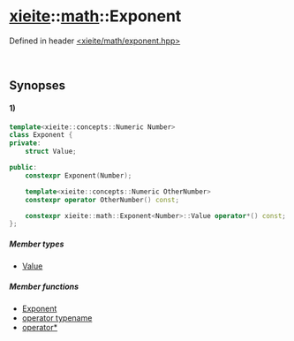 # [xieite](../../xieite.md)\:\:[math](../../math.md)\:\:Exponent
Defined in header [<xieite/math/exponent.hpp>](../../../include/xieite/math/exponent.hpp)

&nbsp;

## Synopses
#### 1)
```cpp
template<xieite::concepts::Numeric Number>
class Exponent {
private:
    struct Value;

public:
    constexpr Exponent(Number);

    template<xieite::concepts::Numeric OtherNumber>
    constexpr operator OtherNumber() const;

    constexpr xieite::math::Exponent<Number>::Value operator*() const;
};
```
##### Member types
- [Value](./structures/exponent/1/value.md)
##### Member functions
- [Exponent](./structures/exponent/1/operators/constructor.md)
- [operator typename](./structures/exponent/1/operators/cast.md)
- [operator*](./structures/exponent/1/operators/multiply.md)
